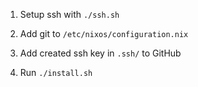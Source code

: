 1. Setup ssh with `./ssh.sh`
2. Add git to `/etc/nixos/configuration.nix`
2. Add created ssh key in `.ssh/` to GitHub

3. Run `./install.sh`
